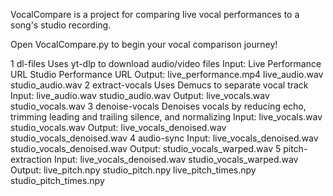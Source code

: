 VocalCompare is a project for comparing live vocal performances to a song's studio recording.

Open VocalCompare.py to begin your vocal comparison journey!

1 dl-files
	Uses yt-dlp to download audio/video files
	Input: 
		Live Performance URL
		Studio Performance URL
	Output: 
		live_performance.mp4
		live_audio.wav
		studio_audio.wav
2 extract-vocals
	Uses Demucs to separate vocal track
	Input: 
		live_audio.wav
		studio_audio.wav
	Output: 
		live_vocals.wav
		studio_vocals.wav
3 denoise-vocals
	Denoises vocals by reducing echo, trimming leading and trailing silence, and normalizing
	Input: 
		live_vocals.wav
		studio_vocals.wav
	Output: 
		live_vocals_denoised.wav
		studio_vocals_denoised.wav
4 audio-sync
	Input: 
		live_vocals_denoised.wav
		studio_vocals_denoised.wav
	Output: 
		studio_vocals_warped.wav
5 pitch-extraction
	Input: 
		live_vocals_denoised.wav
		studio_vocals_warped.wav
	Output: 
		live_pitch.npy
		studio_pitch.npy
		live_pitch_times.npy
		studio_pitch_times.npy